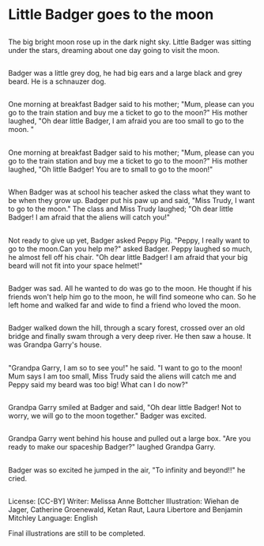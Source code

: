 # Little Badger goes to the moon

##
The big bright moon rose up in the dark night sky. Little Badger was sitting under the stars,
dreaming about one day going to visit the moon.

##
Badger was a little grey dog, he had big ears and a large black and grey beard. He is a
schnauzer dog.

##
One morning at breakfast Badger said to his mother; "Mum, please can you go to the train
station and buy me a ticket to go to the moon?"
His mother laughed, "Oh dear little Badger, I am afraid you are too small to go to the moon.
"

##
One morning at breakfast Badger said to his mother; "Mum, please can you go to the train
station and buy me a ticket to go to the moon?"
His mother laughed, "Oh little Badger! You are to small to go to the moon!"

##
When Badger was at school his teacher asked the class what they want to be when they
grow up. Badger put his paw up and said, "Miss Trudy, I want to go to the moon."
The class and Miss Trudy laughed; "Oh dear little Badger! I am afraid that the aliens will
catch you!"

##
Not ready to give up yet, Badger asked Peppy Pig. "Peppy, I really want to go to the
moon.Can you help me?" asked Badger.
Peppy laughed so much, he almost fell off his chair. "Oh dear little Badger! I am afraid that
your big beard will not fit into your space helmet!"

##
Badger was sad. All he wanted to do was go to the moon. He thought if his friends won't
help him go to the moon, he will find someone who can. So he left home and walked far and
wide to find a friend who loved the moon.

##
Badger walked down the hill, through a scary forest, crossed over an old bridge and finally
swam through a very deep river. He then saw a house.
It was Grandpa Garry's house.

##
"Grandpa Garry, I am so to see you!" he said. "I want to go to the moon! Mum says I am too
small, Miss Trudy said the aliens will catch me and Peppy said my beard was too big! What
can I do now?"

##
Grandpa Garry smiled at Badger and said, "Oh dear little Badger! Not to worry, we will go to
the moon together." Badger was excited.

##
Grandpa Garry went behind his house and pulled out a large box.
"Are you ready to make our spaceship Badger?" laughed Grandpa Garry.

##
Badger was so excited he jumped in the air, "To
infinity and beyond!!" he cried.

##
License: [CC-BY]
Writer: Melissa Anne Bottcher
Illustration: Wiehan de Jager, Catherine Groenewald, Ketan Raut, Laura Libertore and Benjamin Mitchley
Language: English

Final illustrations are still to be completed.
